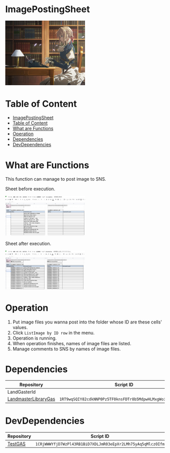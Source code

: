 # ImagePostingSheet

<img width="50%" alt="" src="./img/01-01_outline.jpg">

# Table of Content

- [ImagePostingSheet](#imagepostingsheet)
- [Table of Content](#table-of-content)
- [What are Functions](#what-are-functions)
- [Operation](#operation)
- [Dependencies](#dependencies)
- [DevDependencies](#devdependencies)
# What are Functions

This function can manage to post image to SNS.

Sheet before execution.

<img width="50%" alt="file names haven't input yet." src="./img/02-01_sheet_before.jpg">

Sheet after execution.

<img width="50%" alt="file names are input." src="./img/02-02_sheet_after.jpg">

# Operation

1. Put image files you wanna post into the folder whose ID are these cells' values.
2. Click `ListImage by ID row` in the menu.
3. Operation is running.
4. When operation finishes, names of image files are listed.
5. Manage comments to SNS by names of image files.

# Dependencies

<table>
<thead><tr><th>Repository</th><th>Script ID</th></tr>
</thead><tbody>
<tr><td><a>LandGasterId</a></td><td></td></tr>
<tr><td><a href="https://github.com/landmaster135/LandmasterLibraryGas">LandmasterLibraryGas</a></td><td><code>1RT9wqSQIY82cdkNNP0Pz5TF0knsFDTr8b5MdpwHLMxgWoi2pw6y2E9Mk</code></td></tr>
</tbody></table>

# DevDependencies

<table>
<thead><tr><th>Repository</th><th>Script ID</th></tr>
</thead><tbody>
<tr><td><a href="https://github.com/landmaster135/TestGAS">TestGAS</a></td><td><code>1CRjWWWYfjD7WzPl43RB1BiD7XDLJmR03eEpXr2LMh75yAq5qMlczOIfm</code></td></tr>
</tbody></table>
